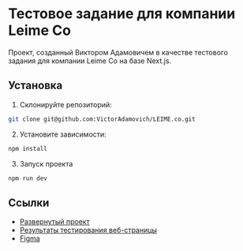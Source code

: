 # Тестовое задание для компании Leime Co

Проект, созданный Виктором Адамовичем в качестве тестового задания для компании Leime Co на базе Next.js.

## Установка

1. Склонируйте репозиторий:

```bash
git clone git@github.com:VictorAdamovich/LEIME.co.git
```

2. Установите зависимости:

```bash
npm install
```
3. Запуск проекта
```bash
npm run dev
```

## Ссылки
* [Развернутый проект](https://leime-co.vercel.app/)
* [Результаты тестирования веб-страницы](https://www.webpagetest.org/result/240513_BiDc9X_B7P/1/details/#waterfall_view_step1)
* [Figma](https://www.figma.com/design/8IGEH3Gadvkfo9v7HMv6Ag/Test-task?t=5DmE3SZau4d2LtKX-0)

